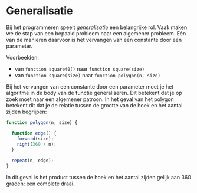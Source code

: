 # Generalisatie

Bij het programmeren speelt *generalisatie* een belangrijke rol. Vaak maken we de stap van een bepaald probleem naar een algemener probleem. Eén van de manieren daarvoor is het vervangen van een constante door een parameter.

Voorbeelden:

* van `function square40()` naar `function square(size)`
* van `function square(size)` naar `function polygon(n, size)`

Bij het vervangen van een constante door een parameter moet je het algoritme in de body van de functie generaliseren. Dit betekent dat je op zoek moet naar een algemener patroon. In het geval van het polygon betekent dit dat je de relatie tussen de grootte van de hoek en het aantal zijden begrijpen:

```js
function polygon(n, size) {

  function edge() {
    forward(size);
    right(360 / n);
  }
  
  repeat(n, edge);
}
```

In dit geval is het product tussen de hoek en het aantal zijden gelijk aan 360 graden: een complete draai.



